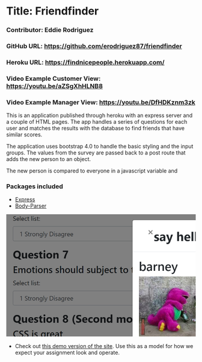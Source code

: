 # Title: Friendfinder
### Contributor:       Eddie Rodriguez
### GitHub URL:        https://github.com/erodriguez87/friendfinder
### Heroku URL:        https://findnicepeople.herokuapp.com/
### Video Example Customer View: https://youtu.be/aZSgXhHLNB8
### Video Example Manager View: https://youtu.be/DfHDKznm3zk

This is an application published through heroku with an express server and a couple of HTML pages. The app handles a series of questions for each user and matches the results with the database to find friends that have similar scores.

The application uses bootstrap 4.0 to handle the basic styling and the input groups. The values from the survey are passed back to a post route that adds the new person to an object. 

The new person is compared to everyone in a javascript variable and 

### Packages included

   * [Express](https://www.npmjs.com/package/express)
   * [Body-Parser](https://www.npmjs.com/package/express)

![title image](title.png)

* Check out [this demo version of the site](https://friend-finder-fsf.herokuapp.com/). Use this as a model for how we expect your assignment look and operate.
